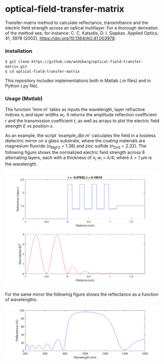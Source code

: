 # optical-field-transfer-matrix
Transfer-matrix method to calculate reflectance, transmittance and the electric field strength across an optical multilayer.
For a thorough derivation of the method see, for instance: C. C. Katsidis, D. I. Siapkas. Applied Optics, 41, 3978 (2002), https://doi.org/10.1364/AO.41.003978.

### Installation
```
$ git clone https://github.com/andibarg/optical-field-transfer-matrix.git
$ cd optical-field-transfer-matrix
```
This repository includes implementations both in Matlab (.m files) and in Python (.py file).

### Usage (Matlab)
The function 'tmm.m' takes as inputs the wavelength, layer refractive indices <em>n<sub>i</sub></em> and layer widths <em>w<sub>i</sub></em>. It returns the amplitude reflection coefficient <em>r</em> and the transmission coefficient <em>t</em>, as well as arrays to plot the electric field strength <em>E</em> vs position <em>x</em>.

As an example, the script 'example_dbr.m' calculates the field in a lossless dielectric mirror on a glass substrate, where the coating materials are magnesium fluoride (<em>n</em><sub>MgF2</sub> = 1.38) and zinc sulfide (<em>n</em><sub>ZnS</sub> = 2.32). The following figure shows the normalized electric field strength across 8 alternating layers, each with a thickness of <em>n<sub>i</sub> w<sub>i</sub></em> = <em>λ</em>/4, where <em>λ</em> = 1 μm is the wavelength.

![Screenshot](example_dbr.png)

For the same mirror the following figure shows the reflectance as a function of wavelengths.

![Screenshot](example_dbr_spec.png)
